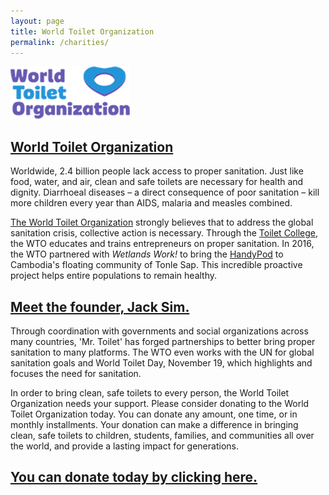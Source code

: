 ```yaml
---
layout: page
title: World Toilet Organization
permalink: /charities/
---
```

![World Toilet Organization](/img/wto/wtologo.png "World Toilet Organization")

## [World Toilet Organization](http://worldtoilet.org)

Worldwide, 2.4 billion people lack access to proper sanitation. Just like food, water, and air, clean and safe toilets are necessary for health and dignity. Diarrhoeal diseases – a direct consequence of poor sanitation – kill more children every year than AIDS, malaria and measles combined.

[The World Toilet Organization](https://worldtoilet.org/) strongly believes that to address the global sanitation crisis, collective action is necessary. Through the [Toilet College](http://worldtoilet.org/what-we-do/world-toilet-college/), the WTO educates and trains entrepreneurs on proper sanitation. In 2016, the WTO partnered with *Wetlands Work!* to bring the [HandyPod](http://worldtoilet.org/cambodias-floating-villages/) to Cambodia's floating community of Tonle Sap. This incredible proactive project helps entire populations to remain healthy.

## [Meet the founder, Jack Sim.](https://www.worldtoilet.org/jack-sim-1/)

Through coordination with governments and social organizations across many countries, 'Mr. Toilet' has forged partnerships to better bring proper sanitation to many platforms. The WTO even works with the UN for global sanitation goals and World Toilet Day, November 19, which highlights and focuses the need for sanitation.

In order to bring clean, safe toilets to every person, the World Toilet Organization needs your support. Please consider donating to the World Toilet Organization today. You can donate any amount, one time, or in monthly installments. Your donation can make a difference in bringing clean, safe toilets to children, students, families, and communities all over the world, and provide a lasting impact for generations.

## [You can donate today by clicking here.](https://worldtoilet.give.asia/)
